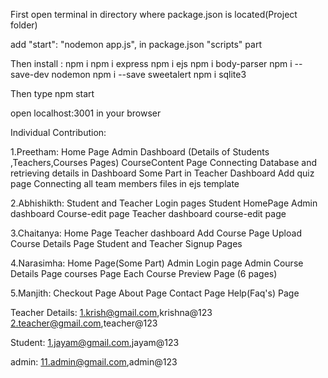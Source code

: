 First open terminal in directory where package.json is located(Project folder)

add "start": "nodemon app.js", in package.json "scripts" part

Then install :
npm i
npm i express
npm i ejs
npm i body-parser
npm i --save-dev nodemon
npm i --save sweetalert
npm i sqlite3

Then type npm start

open localhost:3001 in your browser


Individual Contribution:

1.Preetham:
   Home Page
   Admin Dashboard (Details of Students ,Teachers,Courses Pages)
   CourseContent Page
   Connecting Database and retrieving details in Dashboard
   Some Part in Teacher Dashboard
   Add quiz page
   Connecting all team members files in ejs template

2.Abhishikth:
   Student and Teacher Login pages
   Student HomePage
   Admin dashboard Course-edit page 
   Teacher dashboard course-edit page

3.Chaitanya:
   Home Page
   Teacher dashboard 
   Add Course Page 
   Upload Course Details Page
   Student and Teacher Signup Pages 

4.Narasimha:
   Home Page(Some Part)
   Admin Login page 
   Admin Course Details Page 
   courses Page
   Each Course Preview Page (6 pages)

5.Manjith:
   Checkout Page
   About Page
   Contact Page
   Help(Faq's) Page








Teacher Details:
1.krish@gmail.com,krishna@123
2.teacher@gmail.com,teacher@123

Student:
1.jayam@gmail.com,jayam@123

admin:
11.admin@gmail.com,admin@123